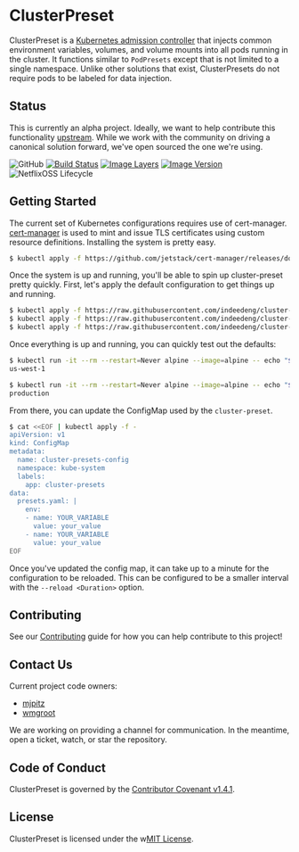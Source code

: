# ClusterPreset

ClusterPreset is a [Kubernetes admission controller](https://kubernetes.io/docs/reference/access-authn-authz/admission-controllers/) that injects common environment variables, volumes, and volume mounts into all pods running in the cluster.
It functions similar to `PodPresets` except that is not limited to a single namespace.
Unlike other solutions that exist, ClusterPresets do not require pods to be labeled for data injection.

## Status

This is currently an alpha project.
Ideally, we want to help contribute this functionality [upstream](https://github.com/kubernetes/kubernetes/issues/48180).
While we work with the community on driving a canonical solution forward, we've open sourced the one we're using.

![GitHub](https://img.shields.io/github/license/indeedeng/cluster-preset.svg)
[![Build Status](https://travis-ci.com/indeedeng/cluster-preset.svg?branch=master)](https://travis-ci.com/indeedeng/cluster-preset)
[![Image Layers](https://images.microbadger.com/badges/image/indeedoss/cluster-preset.svg)](https://microbadger.com/images/indeedoss/cluster-preset)
[![Image Version](https://images.microbadger.com/badges/version/indeedoss/cluster-preset.svg)](https://microbadger.com/images/indeedoss/cluster-preset)
![NetflixOSS Lifecycle](https://img.shields.io/osslifecycle/indeedeng/cluster-preset.svg)

## Getting Started

The current set of Kubernetes configurations requires use of cert-manager.
[cert-manager](https://docs.cert-manager.io) is used to mint and issue TLS certificates using custom resource definitions.
Installing the system is pretty easy.

```bash
$ kubectl apply -f https://github.com/jetstack/cert-manager/releases/download/v0.8.0/cert-manager.yaml
```

Once the system is up and running, you'll be able to spin up cluster-preset pretty quickly.
First, let's apply the default configuration to get things up and running.

```bash
$ kubectl apply -f https://raw.githubusercontent.com/indeedeng/cluster-preset/master/k8s/certificate.yaml
$ kubectl apply -f https://raw.githubusercontent.com/indeedeng/cluster-preset/master/k8s/manifest.yaml
$ kubectl apply -f https://raw.githubusercontent.com/indeedeng/cluster-preset/master/k8s/webhook.yaml
```

Once everything is up and running, you can quickly test out the defaults:

```bash
$ kubectl run -it --rm --restart=Never alpine --image=alpine -- echo "${CLUSTER}"
us-west-1

$ kubectl run -it --rm --restart=Never alpine --image=alpine -- echo "${STAGING_LEVEL}"
production
```

From there, you can update the ConfigMap used by the `cluster-preset`.

```bash
$ cat <<EOF | kubectl apply -f -
apiVersion: v1
kind: ConfigMap
metadata:
  name: cluster-presets-config
  namespace: kube-system
  labels:
    app: cluster-presets
data:
  presets.yaml: |
    env:
    - name: YOUR_VARIABLE
      value: your_value
    - name: YOUR_VARIABLE
      value: your_value
EOF
```

Once you've updated the config map, it can take up to a minute for the configuration to be reloaded.
This can be configured to be a smaller interval with the `--reload <Duration>` option.

## Contributing

See our [Contributing](CONTRIBUTING.md) guide for how you can help contribute to this project!

## Contact Us

Current project code owners:

* [mjpitz](https://github.com/mjpitz)
* [wmgroot](https://github.com/wmgroot)

We are working on providing a channel for communication.
In the meantime, open a ticket, watch, or star the repository.

## Code of Conduct

ClusterPreset is governed by the [Contributor Covenant v1.4.1](CODE_OF_CONDUCT.md).

## License

ClusterPreset is licensed under the w[MIT License](LICENSE).
